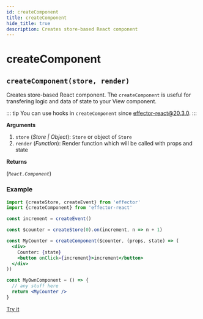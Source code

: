 ```yaml
---
id: createComponent
title: createComponent
hide_title: true
description: Creates store-based React component
---
```


# createComponent

## `createComponent(store, render)`

Creates store-based React component. The `createComponent` is useful for transfering logic and data of state to your View component.

::: tip
You can use hooks in `createComponent` since effector-react@20.3.0.
:::

**Arguments**

1. `store` (_Store | Object_): `Store` or object of `Store`
2. `render` (_Function_): Render function which will be called with props and state

**Returns**

(_`React.Component`_)

### Example

```jsx
import {createStore, createEvent} from 'effector'
import {createComponent} from 'effector-react'

const increment = createEvent()

const $counter = createStore(0).on(increment, n => n + 1)

const MyCounter = createComponent($counter, (props, state) => (
  <div>
    Counter: {state}
    <button onClick={increment}>increment</button>
  </div>
))

const MyOwnComponent = () => {
  // any stuff here
  return <MyCounter />
}
```

[Try it](https://share.effector.dev/kJoLGB6g)
